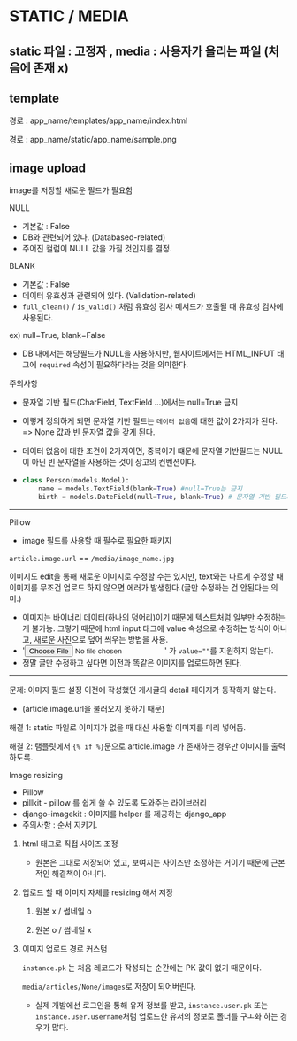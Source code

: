 # STATIC / MEDIA

## static 파일 : 고정자 , media : 사용자가 올리는 파일 (처음에 존재 x)

## template 

경로 : app_name/templates/app_name/index.html

경로 : app_name/static/app_name/sample.png



## image upload

image를 저장할 새로운 필드가 필요함



NULL

- 기본값 : False
- DB와 관련되어 있다. (Databased-related)
- 주어진 컬럼이 NULL 값을 가질 것인지를 결정.

BLANK

- 기본값 : False
- 데이터 유효성과 관련되어 있다. (Validation-related)
- `full_clean()` / `is_valid()` 처럼 유효성 검사 메서드가 호출될 때 유효성 검사에 사용된다.

ex) null=True, blank=False

- DB 내에서는 해당필드가 NULL을 사용하지만, 웹사이트에서는 HTML_INPUT 태그에 `required` 속성이 필요하다라는 것을 의미한다.

주의사항

- 문자열 기반 필드(CharField, TextField ...)에서는 null=True 금지

- 이렇게 정의하게 되면 문자열 기반 필드는 `데이터 없음`에 대한 값이 2가지가 된다. => None 값과 빈 문자열 값을 갖게 된다.

- 데이터 없음에 대한 조건이 2가지이면, 중복이기 떄문에 문자열 기반필드는 NULL이 아닌 빈 문자열을 사용하는 것이 장고의 컨벤션이다.

- ```python
  class Person(models.Model):
      name = models.TextField(blank=True) #null=True는 금지
      birth = models.DateField(null=True, blank=True) # 문자열 기반 필드가 아닌 숫자 필드이기 때문에 가능.
  ```

---

Pillow

- image 필드를 사용할 때 필수로 필요한 패키지

`article.image.url` == `/media/image_name.jpg`



이미지도 edit을 통해 새로운 이미지로 수정할 수는 있지만, text와는 다르게 수정할 때 이미지를 무조건 업로드 하지 않으면 에러가 발생한다.(글만 수정하는 건 안된다는 의미.)

- 이미지는 바이너리 데이터(하나의 덩어리)이기 때문에 텍스트처럼 일부만 수정하는 게 불가능. 그렇기 때문에 html input 태그에 value 속성으로 수정하는 방식이 아니고, 새로운 사진으로 덮어 씌우는 방법을 사용.
- '<input type="file">' 가 `value=""`를 지원하지 않는다.
- 정말 글만 수정하고 싶다면 이전과 똑같은 이미지를 업로드하면 된다.

---

문제: 이미지 필드 설정 이전에 작성했던 게시글의 detail 페이지가 동작하지 않는다.

- (article.image.url을 불러오지 못하기 때문)

해결 1: static 파일로 이미지가 없을 때 대신 사용할 이미지를 미리 넣어둠.

해결 2: 탬플릿에서 `{% if %}`문으로 article.image 가 존재하는 경우만 이미지를 출력하도록. 

Image resizing

- Pillow
- pillkit - pillow 를 쉽게 쓸 수 있도록 도와주는 라이브러리
- django-imagekit : 이미지를 helper 를 제공하는 django_app
- 주의사항 : 순서 지키기.



1. html 태그로 직접 사이즈 조정

   - 원본은 그대로 저장되어 있고, 보여지는 사이즈만 조정하는 거이기 때문에 근본적인 해결책이 아니다.

2. 업로드 할 때 이미지 자체를 resizing 해서 저장

   1. 원본 x / 썸네일 o

      

      

   2. 원본 o / 썸네일 x

      

      

3. 이미지 업로드 경로 커스텀

   `instance.pk` 는 처음 레코드가 작성되는 순간에는 PK 값이 없기 때문이다.

   `media/articles/None/images`로 저장이 되어버린다.

   - 실제 개발에선 로그인을 통해 유저 정보를 받고, `instance.user.pk` 또는 `instance.user.username`처럼 업로드한 유저의 정보로 폴더를 구ㅗ화 하는 경우가 많다. 

   

